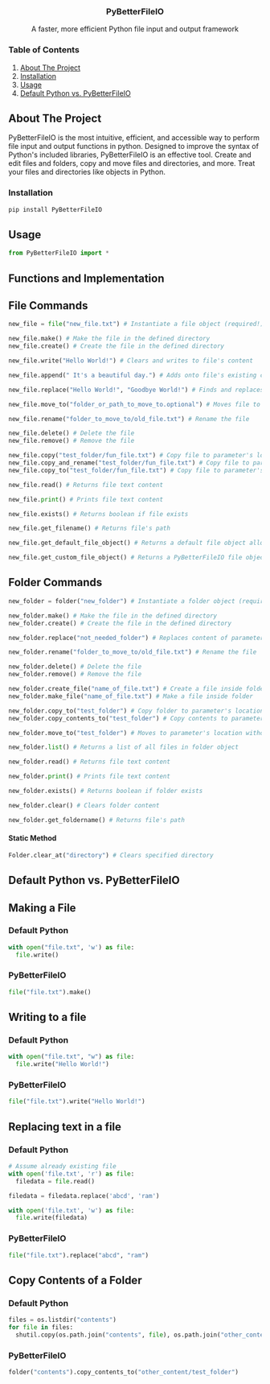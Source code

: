 <a name="readme-top"></a>


<br />
<div align="center">

  <h3 align="center">PyBetterFileIO</h3>

  <p align="center">A faster, more efficient Python file input and output framework</p>
</div>


<!-- TABLE OF CONTENTS -->

<h3>Table of Contents</h3>
<ol>
  <li>
    <a href="#about-the-project">About The Project</a>
  </li>
  <li>
    <a href="#installation">Installation</a></li>
  </li>
  <li>
    <a href="#usage">Usage</a>
  </li>
  <li>
    <a href="#making-a-file">Default Python vs. PyBetterFileIO</a>
  </li>
</ol>




<!-- ABOUT THE PROJECT -->
## About The Project

<p>PyBetterFileIO is the most intuitive, efficient, and accessible way to perform file input and output functions in python.
Designed to improve the syntax of Python's included libraries, PyBetterFileIO is an effective tool.
Create and edit files and folders, copy and move files and directories, and more.
Treat your files and directories like objects in Python.</p>




### Installation
```bash
pip install PyBetterFileIO
```

## Usage
```python
from PyBetterFileIO import *
```
## Functions and Implementation

<h2>File Commands</h2>

```python
new_file = file("new_file.txt") # Instantiate a file object (required!)
```
```python
new_file.make() # Make the file in the defined directory
new_file.create() # Create the file in the defined directory
```
```python
new_file.write("Hello World!") # Clears and writes to file's content
```
```python
new_file.append(" It's a beautiful day.") # Adds onto file's existing content
```
```python
new_file.replace("Hello World!", "Goodbye World!") # Finds and replaces file's content
```
```python
new_file.move_to("folder_or_path_to_move_to.optional") # Moves file to specified location
```
```python
new_file.rename("folder_to_move_to/old_file.txt") # Rename the file
```
```python
new_file.delete() # Delete the file
new_file.remove() # Remove the file
```
```python
new_file.copy("test_folder/fun_file.txt") # Copy file to parameter's location
new_file.copy_and_rename("test_folder/fun_file.txt") # Copy file to parameter's location
new_file.copy_to("test_folder/fun_file.txt") # Copy file to parameter's location
```
```python
new_file.read() # Returns file text content
```
```python
new_file.print() # Prints file text content
```
```python
new_file.exists() # Returns boolean if file exists
```
```python
new_file.get_filename() # Returns file's path
```
```python
new_file.get_default_file_object() # Returns a default file object allowing new_file to act as: with open(...) as new_file:
```
```python
new_file.get_custom_file_object() # Returns a PyBetterFileIO file object from a default object where default is from: with open(...) as new_file
```

<h2>Folder Commands</h2>

```python
new_folder = folder("new_folder") # Instantiate a folder object (required!)
```
```python
new_folder.make() # Make the file in the defined directory
new_folder.create() # Create the file in the defined directory
```
```python
new_folder.replace("not_needed_folder") # Replaces content of parameter's folder with object's content
```
```python
new_folder.rename("folder_to_move_to/old_file.txt") # Rename the file
```
```python
new_folder.delete() # Delete the file
new_folder.remove() # Remove the file
```
```python
new_folder.create_file("name_of_file.txt") # Create a file inside folder
new_folder.make_file("name_of_file.txt") # Make a file inside folder
```
```python
new_folder.copy_to("test_folder") # Copy folder to parameter's location
new_folder.copy_contents_to("test_folder") # Copy contents to parameter's location
```
```python
new_folder.move_to("test_folder") # Moves to parameter's location without keeping original directory
```
```python
new_folder.list() # Returns a list of all files in folder object
```
```python
new_folder.read() # Returns file text content
```
```python
new_folder.print() # Prints file text content
```
```python
new_folder.exists() # Returns boolean if folder exists
```
```python
new_folder.clear() # Clears folder content
```
```python
new_folder.get_foldername() # Returns file's path
```

<h4>Static Method</h4>

```python
Folder.clear_at("directory") # Clears specified directory
```

## Default Python vs. PyBetterFileIO
<h2 id="making-a-file">Making a File</h2>

<h3>Default Python</h3>

```python
with open("file.txt", 'w') as file:
  file.write()
```

<h3>PyBetterFileIO</h3>

```python
file("file.txt").make()
```

<h2>Writing to a file</h2>

<h3>Default Python</h3>

```python
with open("file.txt", "w") as file:
  file.write("Hello World!")
```

<h3>PyBetterFileIO</h3>

```python
file("file.txt").write("Hello World!")
```

<h2>Replacing text in a file</h2>

<h3>Default Python</h3>

```python
# Assume already existing file
with open('file.txt', 'r') as file:
  filedata = file.read()

filedata = filedata.replace('abcd', 'ram')

with open('file.txt', 'w') as file:
  file.write(filedata)
```

<h3>PyBetterFileIO</h3>

```python
file("file.txt").replace("abcd", "ram")
```

<h2>Copy Contents of a Folder</h2>

<h3>Default Python</h3>

```python
files = os.listdir("contents")
for file in files:
  shutil.copy(os.path.join("contents", file), os.path.join("other_content", "test_folder", file))
```

<h3>PyBetterFileIO</h3>

```python
folder("contents").copy_contents_to("other_content/test_folder")
```
